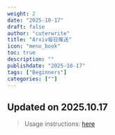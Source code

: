 ```yaml
---
weight: 2
date: "2025-10-17"
draft: false
author: "cuterwrite"
title: "Arxiv每日推送"
icon: "menu_book"
toc: true
description: ""
publishdate: "2025-10-17"
tags: ["Beginners"]
categories: [""]
---
```

## Updated on 2025.10.17
> Usage instructions: [here](./docs/README.md#usage)

